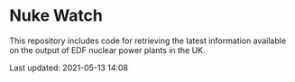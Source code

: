 # Nuke Watch

This repository includes code for retrieving the latest information available on the output of EDF nuclear power plants in the UK.

Last updated: 2021-05-13 14:08